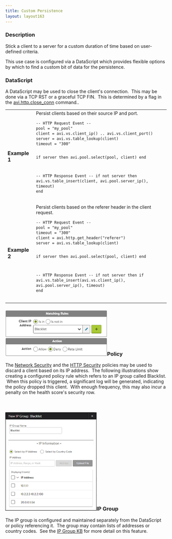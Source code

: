 ```yaml
---
title: Custom Persistence
layout: layout163
---
```

### Description

Stick a client to a server for a custom duration of time based on user-defined criteria.

This use case is configured via a DataScript which provides flexible options by which to find a custom bit of data for the persistence.

### DataScript

A DataScript may be used to close the client's connection.  This may be done via a TCP RST or a graceful TCP FIN.  This is determined by a flag in the <a href="/datascript-avi-http-close_conn/">avi.http.close_conn</a> command..

<table class="table table-hover table table-bordered table-hover">  
<tbody>   
<tr>   
<td><span style="font-size: medium;"><strong>Example 1</strong></span></td>
<td>Persist clients based on their source IP and port.<br> 
<!-- Crayon Syntax Highlighter v2.7.1 --> <pre><code class="language-lua">-- HTTP Request Event --
pool = "my_pool"
client = avi.vs.client_ip() .. avi.vs.client_port()
server = avi.vs.table_lookup(client)
timeout = "300"

if server then
   avi.pool.select(pool, client)
end


-- HTTP Response Event --
if not server then
   avi.vs.table_insert(client, avi.pool.server_ip(), timeout)
end</code></pre> 
<!-- [Format Time: 0.0015 seconds] --></td>
</tr>
<tr>   
<td><span style="font-size: medium;"><strong>Example 2</strong></span></td>
<td>Persist clients based on the referer header in the client request.<br> 
<!-- Crayon Syntax Highlighter v2.7.1 --> <pre><code class="language-lua">-- HTTP Request Event --
pool = "my_pool"
timeout = "300"
client = avi.http.get_header("referer")
server = avi.vs.table_lookup(client)


if server then
   avi.pool.select(pool, client)
end


-- HTTP Response Event --
if not server then
   if 
   avi.vs.table_insert(avi.vs.client_ip(), avi.pool.server_ip(), timeout)
end</code></pre> 
<!-- [Format Time: 0.0013 seconds] --></td>
</tr>
</tbody>
</table> 

### <a href="img/ACL2.png"><img class="wp-image-756 alignright" src="img/ACL2.png" alt="ACL2" width="318" height="141"></a>Policy

The <a href="{% vpath %}/architectural-overview/applications/vs-policies/">Network Security</a> and the <a href="/http-security-policy/">HTTP Security</a> policies may be used to discard a client based on its IP address.  The following illustrations show creating a configured policy rule which refers to an IP group called Blacklist.  When this policy is triggered, a significant log will be generated, indicating the policy dropped this client.  With enough frequency, this may also incur a penalty on the health score's security row.

 

### <a href="img/Blacklist.png"><img class="wp-image-22438 alignright" src="img/Blacklist.png" alt="Blacklist" width="285" height="306"></a>IP Group

The IP group is configured and maintained separately from the DataScript or policy referencing it.  The group may contain lists of addresses or country codes.  See the <a href="{% vpath %}/templates-groups-ip-group/">IP Group KB</a> for more detail on this feature.

 

